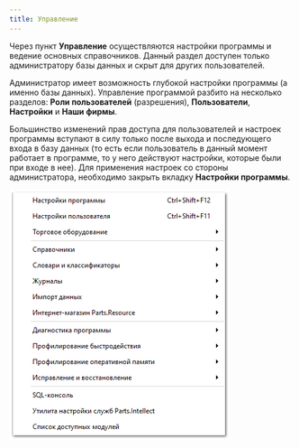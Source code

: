 ```yaml
---
title: Управление
---
```

Через пункт **Управление** осуществляются настройки программы и ведение основных справочников. Данный раздел доступен только администратору базы данных и скрыт для других пользователей.

Администратор имеет возможность глубокой настройки программы (а именно базы данных). Управление программой разбито на несколько разделов: **Роли пользователей** (разрешения), **Пользователи**, **Настройки** и **Наши фирмы**.

Большинство изменений прав доступа для пользователей и настроек программы вступают в силу только после выхода и последующего входа в базу данных (то есть если пользователь в данный момент работает в программе, то у него действуют настройки, которые были при входе в нее). Для применения настроек со стороны администратора, необходимо закрыть вкладку **Настройки программы**.

![](../../assets/specification/drex_upravlenie_screen.png)